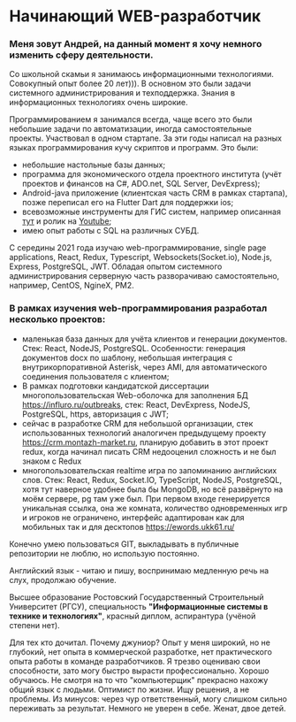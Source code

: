 # Начинающий WEB-разработчик
### Меня зовут Андрей, на данный момент я хочу немного изменить сферу деятельности.
Со школьной скамьи я занимаюсь информационными технологиями. Совокупный опыт более 20 лет))). В основном это были задачи системного администрирования и техподдержка. Знания в информационных технологиях очень широкие.

Программированием я занимался всегда, чаще всего это были небольшие задачи по автоматизации, иногда самостоятельные проекты. Участвовал в одном стартапе. За эти годы написал на разных языках программирования кучу скриптов и программ. Это были:
- небольшие настольные базы данных;
- программа для экономического отдела проектного института (учёт проектов и финансов на C#, ADO.net, SQL Server, DevExpress);
- Android-java приложение (клиентская часть CRM в рамках стартапа), позже переписал его на Flutter Dart для поддержки ios;
- всевозможные инструменты для ГИС систем, например описанная [тут](http://kp.ukk61.ru) и ролик на [Youtube](https://www.youtube.com/watch?v=yY3tzzAxG9w); 
- имею опыт работы с SQL на различных СУБД.

С середины 2021 года изучаю web-программирование, single page applications, React, Redux, Typescript, Websockets(Socket.io), Node.js, Express, PostgreSQL, JWT. Обладая опытом системного администрирования серверную часть разворачиваю самостоятельно, например, CentOS, NgineX, PM2.

### В рамках изучения web-программирования разработал несколько проектов:
- маленькая база данных для учёта клиентов и генерации документов. Стек: React, NodeJS, PostgreSQL. Особенности: генерация документов docx по шаблону, небольшая интеграция с внутрикорпоративной Asterisk, через AMI, для автоматического соединения пользователя с клиентом;
- В рамках подготовки кандидатской диссертации многопользовательская Web-оболочка для заполнения БД https://influro.ru/outbreaks, стек: React, DevExpress, NodeJS, PostgreSQL, https, авторизация c JWT;
- сейчас в разработке CRM для небольшой организации, стек использованных технологий аналогичен предыдущему проекту https://crm.montazh-market.ru, планирую добавить в этот проект redux, когда начинал писать CRM недооценил сложность и не был знаком с Redux
- многопользовательская realtime игра по запоминанию английских слов. Стек: React, Redux, Socket.IO, TypeScript, NodeJS, PostgreSQL, хотя тут наверное удобнее была бы MongoDB, но всё развёрнуто на моём сервере, pg там уже был. При первом входе генерируется уникальная ссылка, она же комната, количество одновременных игр и игроков не ограничено, интерфейс адаптирован как для мобильных так и для десктопов https://ewords.ukk61.ru/

Конечно умею пользоваться GIT, выкладывать в публичные репозитории не люблю, но использую постоянно.

Английский язык - читаю и пишу, воспринимаю медленную речь на слух, продолжаю обучение.

Высшее образование Ростовский Государственный Строительный  Университет (РГСУ), специальность **"Информационные системы в технике и технологиях"**, красный диплом, аспирантура (учёной степени нет).

Для тех кто дочитал. Почему джуниор? Опыт у меня широкий, но не глубокий, нет опыта в коммерческой разработке, нет практического опыта работы в команде разработчиков. Я трезво оцениваю свои способности, зато могу быстро вырасти профессионально. Хорошо обучаюсь. Не смотря на то что "компьютерщик" прекрасно нахожу общий язык с людьми. Оптимист по жизни. Ищу решения, а не проблемы. Из минусов: через чур ответственный, могу слишком сильно переживать за результат. Немного не уверен в себе. 
Женат, двое детей.

<!---
admin-nrj/admin-nrj is a ✨ special ✨ repository because its `README.md` (this file) appears on your GitHub profile.
You can click the Preview link to take a look at your changes.
--->
